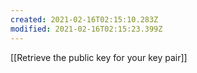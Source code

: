 ```yaml
---
created: 2021-02-16T02:15:10.283Z
modified: 2021-02-16T02:15:23.399Z
---
```

[[Retrieve the public key for your key pair]]
